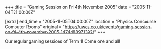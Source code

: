 +++
title = "Gaming Session on Fri 4th November 2005"
date = "2005-11-04T21:00:00Z"

[extra]
end_time = "2005-11-05T04:00:00Z"
location = "Physics Concourse Computer Rooms"
original = "https://uwcs.co.uk/events/gaming-session-on-fri-4th-november-2005-1474488971392/"
+++

Our regular gaming sessions of Term 1\! Come one and all\!

